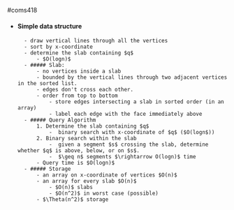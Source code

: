 #coms418 
- #### Simple data structure 
		- draw vertical lines through all the vertices
		- sort by x-coordinate
		- determine the slab containing $q$
			- $O(logn)$
		- ##### Slab:
			- no vertices inside a slab
			- bounded by the vertical lines through two adjacent vertices in the sorted list.
			- edges don't cross each other.
			- order from top to bottom
				- store edges intersecting a slab in sorted order (in an array)
				- label each edge with the face immediately above
		- ##### Query Algorithm
			1. Determine the slab containing $q$
				-  binary search with x-coordinate of $q$ ($O(logn$))
			2. Binary search within the slab
				-  given a segment $s$ crossing the slab, determine whether $q$ is above, below, or on $s$.
				-  $\geq n$ segments $\rightarrow O(logn)$ time 
			- Query time is $O(logn)$ 
		- ##### Storage
			- an array on x-coordinate of vertices $O(n)$
			- an array for every slab $O(n)$
				- $O(n)$ slabs
				- $O(n^2)$ in worst case (possible)
			- $\Theta(n^2)$ storage